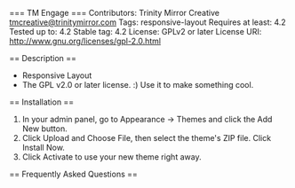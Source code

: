 === TM Engage ===
Contributors: Trinity Mirror Creative <tmcreative@trinitymirror.com>
Tags: responsive-layout
Requires at least: 4.2
Tested up to: 4.2
Stable tag: 4.2
License: GPLv2 or later
License URI: http://www.gnu.org/licenses/gpl-2.0.html

== Description ==

* Responsive Layout
* The GPL v2.0 or later license. :) Use it to make something cool.

== Installation ==

1. In your admin panel, go to Appearance -> Themes and click the Add New button.
2. Click Upload and Choose File, then select the theme's ZIP file. Click Install Now.
3. Click Activate to use your new theme right away.

== Frequently Asked Questions ==

